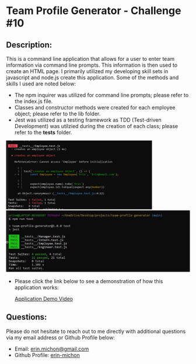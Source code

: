 # Team Profile Generator - Challenge #10
  
## Description:
This is a command line application that allows for a user to enter team information via command line prompts.  This information is then used to create an HTML page.  I primarily utilized my developing skill sets in javascript and node.js create this application.  Some of the methods and skills I used are noted below:

* The npm inquirer was utilized for command line prompts; please refer to the index.js file.
* Classes and constructor methods were created for each employee object; please refer to the lib folder.
* Jest was utilized as a testing framework as TDD (Test-driven Development) was utilzied during the creation of each class; please refer to the __tests__ folder.

![image info](./assets/images/failedtest.PNG)
![image info](./assets/images/passedtests.JPG)

* Please click the link below to see a demonstration of how this application works:
 
    [Application Demo Video](https://watch.screencastify.com/v/0wrJsXcsGVSCfGgeXSWS)

## Questions:
Please do not hesitate to reach out to me directly with additional questions via my email address or Github Profile below:
  
* Email: [erin.michon@gmail.com](mailto:erin.michon@gmail.com) 
* Github Profile: [erin-michon](https://github.com/erin-michon)